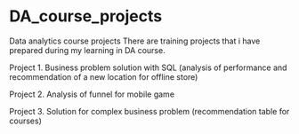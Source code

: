 # DA_course_projects
Data analytics course projects
There are training projects that i have prepared during my learning in DA course.

Project 1. Business problem solution with SQL (analysis of performance and recommendation of a new location for offline store)

Project 2. Analysis of funnel for mobile game

Project 3. Solution for complex business problem (recommendation table for courses) 
